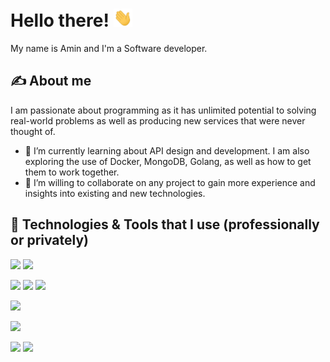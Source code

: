 # Hello there! <img src="https://raw.githubusercontent.com/StanGirard/StanGirard/master/wave.gif" width="30px">

My name is Amin and I'm a Software developer.

## &#x270d; About me
I am passionate about programming as it has unlimited potential to solving real-world problems as well as producing new services that were never thought of.

- 🌱 I’m currently learning about API design and development. I am also exploring the use of Docker, MongoDB, Golang, as well as how to get them to work together.
- 👯 I’m willing to collaborate on any project to gain more experience and insights into existing and new technologies.

## 🔧 Technologies & Tools that I use (professionally or privately)
![](https://img.shields.io/badge/OS-Windows-informational?style=flat&logo=Windows&logoColor=white&color=blue)
![](https://img.shields.io/badge/OS-Pop!_OS-informational?style=flat&logo=Pop!_OS&logoColor=white&color=blue)

![](https://img.shields.io/badge/Code-C_sharp-informational?style=flat&logo=csharp&logoColor=white&color=blue)
![](https://img.shields.io/badge/Code-Java-informational?style=flat&logo=openjdk&logoColor=white&color=blue)
![](https://img.shields.io/badge/Code-Python-informational?style=flat&logo=python&logoColor=white&color=blue)

![](https://img.shields.io/badge/Editor-Visual_Studio_Code-informational?style=flat&logo=visual-studio-code&logoColor=white&color=blue)

![](https://img.shields.io/badge/Tools-Docker-informational?style=flat&logo=docker&logoColor=white&color=blue)

![](https://img.shields.io/badge/Database-MS_SQL-informational?style=flat&logo=microsoft-sql-server&logoColor=white&color=blue)
![](https://img.shields.io/badge/Database-MongoDB-informational?style=flat&logo=mongodb&logoColor=white&color=blue)
<!--
**aminsys/aminsys** is a ✨ _special_ ✨ repository because its `README.md` (this file) appears on your GitHub profile.

Here are some ideas to get you started:

- 🔭 I’m currently working on ...
- 🌱 I’m currently learning ...
- 👯 I’m looking to collaborate on ...
- 🤔 I’m looking for help with ...
- 💬 Ask me about ...
- 📫 How to reach me: ...
- 😄 Pronouns: ...
- ⚡ Fun fact: ...
-->
